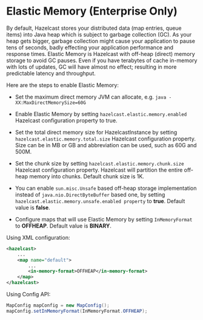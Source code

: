 
# Elastic Memory (Enterprise Only) #

By default, Hazelcast stores your distributed data (map entries, queue items) into Java heap which is subject to garbage collection (GC). As your heap gets bigger, garbage collection might cause your application to pause tens of seconds, badly effecting your application performance and response times. Elastic Memory is Hazelcast with off-heap (direct) memory storage to avoid GC pauses. Even if you have terabytes of cache in-memory with lots of updates, GC will have almost no effect; resulting in more predictable latency and throughput.

Here are the steps to enable Elastic Memory:

- Set the maximum direct memory JVM can allocate, e.g. `java -XX:MaxDirectMemorySize=60G`

- Enable Elastic Memory by setting `hazelcast.elastic.memory.enabled` Hazelcast configuration property to true.

- Set the total direct memory size for HazelcastInstance by setting `hazelcast.elastic.memory.total.size` Hazelcast configuration property. Size can be in MB or GB and abbreviation can be used, such as 60G and 500M.

- Set the chunk size by setting `hazelcast.elastic.memory.chunk.size` Hazelcast configuration property. Hazelcast will partition the entire off-heap memory into chunks. Default chunk size is 1K.

- You can enable `sun.misc.Unsafe` based off-heap storage implementation instead of `java.nio.DirectByteBuffer` based one, by setting `hazelcast.elastic.memory.unsafe.enabled property` to **true**. Default value is **false**.

- Configure maps that will use Elastic Memory by setting `InMemoryFormat` to **OFFHEAP**. Default value is **BINARY**.

Using XML configuration:

```xml
<hazelcast>
    ...
    <map name="default">
        ...
        <in-memory-format>OFFHEAP</in-memory-format>
    </map>
</hazelcast>
```

Using Config API:

```java
MapConfig mapConfig = new MapConfig();
mapConfig.setInMemoryFormat(InMemoryFormat.OFFHEAP);
```
